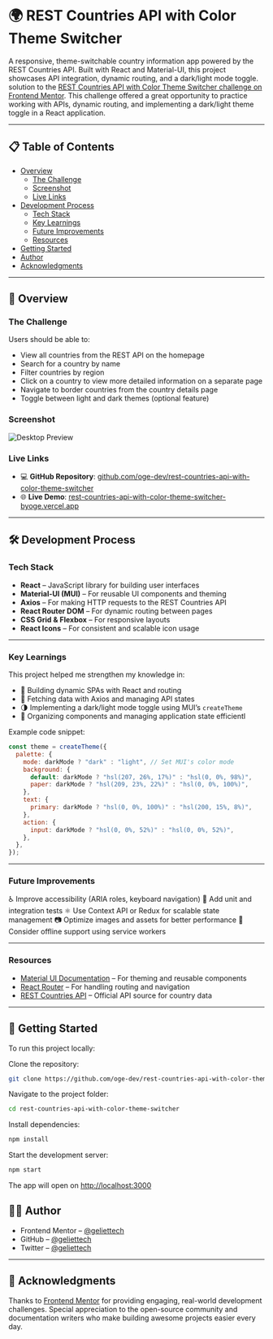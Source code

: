 # 🌍 REST Countries API with Color Theme Switcher

A responsive, theme-switchable country information app powered by the REST Countries API. Built with React and Material-UI, this project showcases API integration, dynamic routing, and a dark/light mode toggle. solution to the [REST Countries API with Color Theme Switcher challenge on Frontend Mentor](https://www.frontendmentor.io/challenges/rest-countries-api-with-color-theme-switcher-5cacc469fec04111f7b848ca). This challenge offered a great opportunity to practice working with APIs, dynamic routing, and implementing a dark/light theme toggle in a React application.

---

## 📋 Table of Contents

- [Overview](#overview)
  - [The Challenge](#the-challenge)
  - [Screenshot](#screenshot)
  - [Live Links](#live-links)
- [Development Process](#development-process)
  - [Tech Stack](#tech-stack)
  - [Key Learnings](#key-learnings)
  - [Future Improvements](#future-improvements)
  - [Resources](#resources)
- [Getting Started](#getting-started)
- [Author](#author)
- [Acknowledgments](#acknowledgments)

---

## 🔎 Overview

### The Challenge

Users should be able to:

- View all countries from the REST API on the homepage
- Search for a country by name
- Filter countries by region
- Click on a country to view more detailed information on a separate page
- Navigate to border countries from the country details page
- Toggle between light and dark themes (optional feature)


### Screenshot

![Desktop Preview](https://github.com/oge-dev/rest-countries-api-with-color-theme-switcher/blob/main/src/design/desktop-preview.jpg)


### Live Links

- 💻 **GitHub Repository**: [github.com/oge-dev/rest-countries-api-with-color-theme-switcher](https://github.com/oge-dev/rest-countries-api-with-color-theme-switcher)
- 🌐 **Live Demo**: [rest-countries-api-with-color-theme-switcher-byoge.vercel.app](https://rest-countries-api-with-color-theme-switcher-byoge.vercel.app/)

---

## 🛠 Development Process

### Tech Stack

- **React** – JavaScript library for building user interfaces
- **Material-UI (MUI)** – For reusable UI components and theming
- **Axios** – For making HTTP requests to the REST Countries API
- **React Router DOM** – For dynamic routing between pages
- **CSS Grid & Flexbox** – For responsive layouts
- **React Icons** – For consistent and scalable icon usage

---

### Key Learnings

This project helped me strengthen my knowledge in:

- 🔄 Building dynamic SPAs with React and routing
- 📡 Fetching data with Axios and managing API states
- 🌗 Implementing a dark/light mode toggle using MUI’s `createTheme`
- 🧩 Organizing components and managing application state efficientl

Example code snippet:

```js
const theme = createTheme({
  palette: {
    mode: darkMode ? "dark" : "light", // Set MUI's color mode
    background: {
      default: darkMode ? "hsl(207, 26%, 17%)" : "hsl(0, 0%, 98%)",
      paper: darkMode ? "hsl(209, 23%, 22%)" : "hsl(0, 0%, 100%)",
    },
    text: {
      primary: darkMode ? "hsl(0, 0%, 100%)" : "hsl(200, 15%, 8%)",
    },
    action: {
      input: darkMode ? "hsl(0, 0%, 52%)" : "hsl(0, 0%, 52%)",
    },
  },
});
```

---

### Future Improvements

♿ Improve accessibility (ARIA roles, keyboard navigation)
🧪 Add unit and integration tests
⚛ Use Context API or Redux for scalable state management
📷 Optimize images and assets for better performance
💾 Consider offline support using service workers

---

### Resources

- [Material UI Documentation](https://mui.com/) – For theming and reusable components
- [React Router](https://reactrouter.com/) – For handling routing and navigation
- [REST Countries API](https://restcountries.com/) – Official API source for country data

---
## 🚀 Getting Started
To run this project locally:

Clone the repository:
```bash
git clone https://github.com/oge-dev/rest-countries-api-with-color-theme-switcher.git
```

Navigate to the project folder:
```bash
cd rest-countries-api-with-color-theme-switcher
```

Install dependencies:
```bash
npm install
```

Start the development server:
```bash
npm start
```

The app will open on [http://localhost:3000](http://localhost:3000)

## 👩‍💻 Author

- Frontend Mentor – [@geliettech](https://www.frontendmentor.io/profile/geliettech)
- GitHub – [@geliettech](https://github.com/geliettech)
- Twitter – [@geliettech](https://twitter.com/geliettech)

---

## 🙏 Acknowledgments
Thanks to  [Frontend Mentor](https://www.frontendmentor.io/)  for providing engaging, real-world development challenges. Special appreciation to the open-source community and documentation writers who make building awesome projects easier every day.
